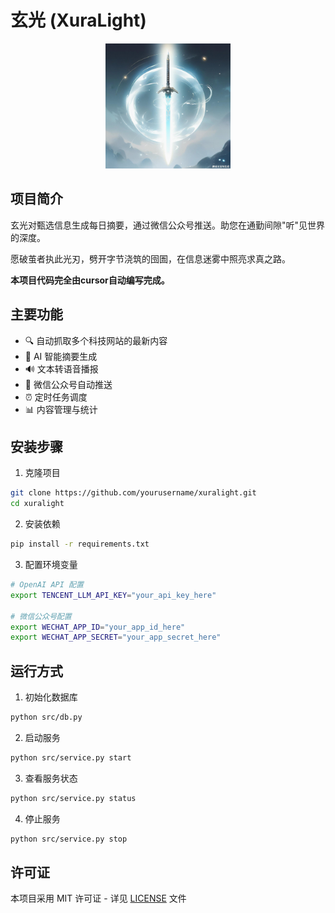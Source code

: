 # 玄光 (XuraLight)

<div align="center">
  <img src="media/xura.jpeg" alt="玄光 Logo" width="200" style="background: transparent; mix-blend-mode: multiply;"/>
</div>

## 项目简介

玄光对甄选信息生成每日摘要，通过微信公众号推送。助您在通勤间隙"听"见世界的深度。

愿破茧者执此光刃，劈开字节浇筑的囹圄，在信息迷雾中照亮求真之路。

**本项目代码完全由cursor自动编写完成。**

## 主要功能

- 🔍 自动抓取多个科技网站的最新内容
- 🤖 AI 智能摘要生成
- 🔊 文本转语音播报
- 📱 微信公众号自动推送
- ⏰ 定时任务调度
- 📊 内容管理与统计


## 安装步骤

1. 克隆项目
```bash
git clone https://github.com/yourusername/xuralight.git
cd xuralight
```

2. 安装依赖
```bash
pip install -r requirements.txt
```

3. 配置环境变量
```bash
# OpenAI API 配置
export TENCENT_LLM_API_KEY="your_api_key_here"

# 微信公众号配置
export WECHAT_APP_ID="your_app_id_here"
export WECHAT_APP_SECRET="your_app_secret_here"
```

## 运行方式

1. 初始化数据库
```bash
python src/db.py
```

2. 启动服务
```bash
python src/service.py start
```

3. 查看服务状态
```bash
python src/service.py status
```

4. 停止服务
```bash
python src/service.py stop
```

## 许可证

本项目采用 MIT 许可证 - 详见 [LICENSE](LICENSE) 文件